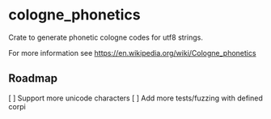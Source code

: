 # cologne_phonetics
Crate to generate phonetic cologne codes for utf8 strings.

For more information see https://en.wikipedia.org/wiki/Cologne_phonetics

## Roadmap
[ ] Support more unicode characters
[ ] Add more tests/fuzzing with defined corpi

